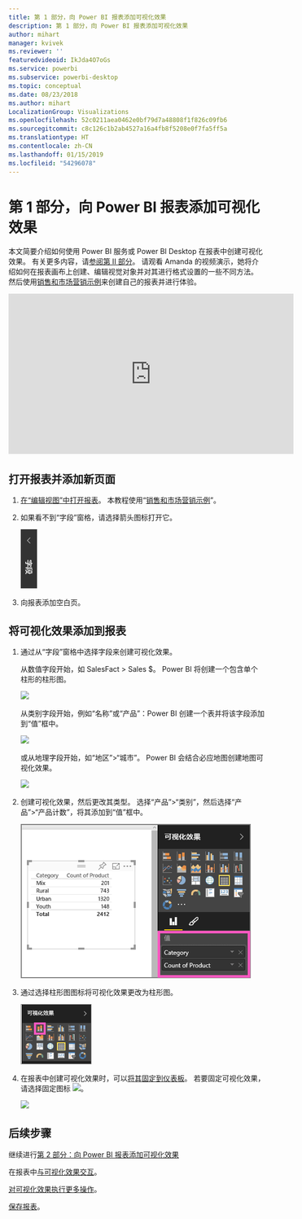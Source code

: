 ```yaml
---
title: 第 1 部分，向 Power BI 报表添加可视化效果
description: 第 1 部分，向 Power BI 报表添加可视化效果
author: mihart
manager: kvivek
ms.reviewer: ''
featuredvideoid: IkJda4O7oGs
ms.service: powerbi
ms.subservice: powerbi-desktop
ms.topic: conceptual
ms.date: 08/23/2018
ms.author: mihart
LocalizationGroup: Visualizations
ms.openlocfilehash: 52c0211aea0462e0bf79d7a48808f1f826c09fb6
ms.sourcegitcommit: c8c126c1b2ab4527a16a4fb8f5208e0f7fa5ff5a
ms.translationtype: HT
ms.contentlocale: zh-CN
ms.lasthandoff: 01/15/2019
ms.locfileid: "54296078"
---
```

# <a name="part-i-add-visualizations-to-a-power-bi-report"></a>第 1 部分，向 Power BI 报表添加可视化效果
本文简要介绍如何使用 Power BI 服务或 Power BI Desktop 在报表中创建可视化效果。  有关更多内容，请[参阅第 II 部分](power-bi-report-add-visualizations-ii.md)。 请观看 Amanda 的视频演示，她将介绍如何在报表画布上创建、编辑视觉对象并对其进行格式设置的一些不同方法。 然后使用[销售和市场营销示例](../sample-datasets.md)来创建自己的报表并进行体验。

<iframe width="560" height="315" src="https://www.youtube.com/embed/IkJda4O7oGs" frameborder="0" allowfullscreen></iframe>


## <a name="open-a-report-and-add-a-new-page"></a>打开报表并添加新页面
1. [在“编辑视图”中打开报表](../consumer/end-user-reading-view.md)。 本教程使用“[销售和市场营销示例](../sample-datasets.md)”。
2. 如果看不到“字段”窗格，请选择箭头图标打开它。 
   
   ![](media/power-bi-report-add-visualizations-i/pbi_nancy_fieldsfiltersarrow.png)
3. 向报表添加空白页。

## <a name="add-visualizations-to-the-report"></a>将可视化效果添加到报表
1. 通过从“字段”窗格中选择字段来创建可视化效果。  
   
   从数值字段开始，如 SalesFact > Sales $。 Power BI 将创建一个包含单个柱形的柱形图。
   
   ![](media/power-bi-report-add-visualizations-i/pbi_onecolchart.png)
   
   从类别字段开始，例如“名称”或“产品”：Power BI 创建一个表并将该字段添加到“值”框中。
   
   ![](media/power-bi-report-add-visualizations-i/pbi_agif_createchart3.gif)
   
   或从地理字段开始，如“地区”>“城市”。 Power BI 会结合必应地图创建地图可视化效果。
   
   ![](media/power-bi-report-add-visualizations-i/power-bi-map.png)
2. 创建可视化效果，然后更改其类型。 选择“产品”>“类别”，然后选择“产品”>“产品计数”，将其添加到“值”框中。
   
   ![](media/power-bi-report-add-visualizations-i/part1table1.png)
3. 通过选择柱形图图标将可视化效果更改为柱形图。
   
   ![](media/power-bi-report-add-visualizations-i/part1converttocolumn.png)
4. 在报表中创建可视化效果时，可以[将其固定到仪表板](../service-dashboard-pin-tile-from-report.md)。 若要固定可视化效果，请选择固定图标 ![](media/power-bi-report-add-visualizations-i/pinnooutline.png)。
   
   ![](media/power-bi-report-add-visualizations-i/part1pin1.png)
  

## <a name="next-steps"></a>后续步骤
 继续进行[第 2 部分：向 Power BI 报表添加可视化效果](power-bi-report-add-visualizations-ii.md)
   
   在报表中[与可视化效果交互](../consumer/end-user-reading-view.md)。
   
   [对可视化效果执行更多操作](power-bi-report-visualizations.md)。
   
   [保存报表](../service-report-save.md)。
